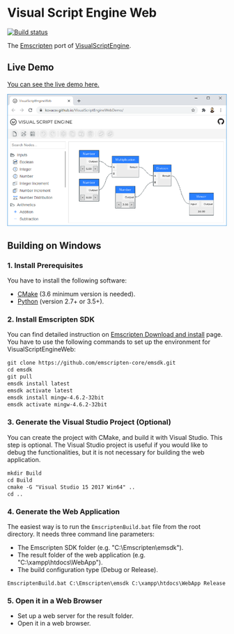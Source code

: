 # Visual Script Engine Web

[![Build status](https://ci.appveyor.com/api/projects/status/pyttwg31mi37b4hy?svg=true)](https://ci.appveyor.com/project/kovacsv/visualscriptengineweb)

The [Emscripten](https://emscripten.org) port of [VisualScriptEngine](https://github.com/kovacsv/VisualScriptEngine).

## Live Demo

[You can see the live demo here.](http://kovacsv.github.io/VisualScriptEngineWebDemo)

![Screenshot](Documentation/WebEmbeddingDemo01.png?raw=true "Web Embedding Demo")

## Building on Windows

### 1. Install Prerequisites

You have to install the following software:
- [CMake](https://cmake.org) (3.6 minimum version is needed).
- [Python](https://www.python.org) (version 2.7+ or 3.5+).

### 2. Install Emscripten SDK

You can find detailed instruction on [Emscripten Download and install](https://emscripten.org/docs/getting_started/downloads.html) page. You have to use the following commands to set up the environment for VisualScriptEngineWeb:

```
git clone https://github.com/emscripten-core/emsdk.git
cd emsdk
git pull
emsdk install latest
emsdk activate latest
emsdk install mingw-4.6.2-32bit
emsdk activate mingw-4.6.2-32bit
```

### 3. Generate the Visual Studio Project (Optional)

You can create the project with CMake, and build it with Visual Studio. This step is optional. The Visual Studio project is useful if you would like to debug the functionalities, but it is not necessary for building the web application.

```
mkdir Build
cd Build
cmake -G "Visual Studio 15 2017 Win64" ..
cd ..
```

### 4. Generate the Web Application

The easiest way is to run the `EmscriptenBuild.bat` file from the root directory. It needs three command line parameters:
- The Emscripten SDK folder (e.g. "C:\Emscripten\emsdk").
- The result folder of the web application (e.g. "C:\xampp\htdocs\WebApp").
- The build configuration type (Debug or Release).

```
EmscriptenBuild.bat C:\Emscripten\emsdk C:\xampp\htdocs\WebApp Release
```

### 5. Open it in a Web Browser

- Set up a web server for the result folder.
- Open it in a web browser.
